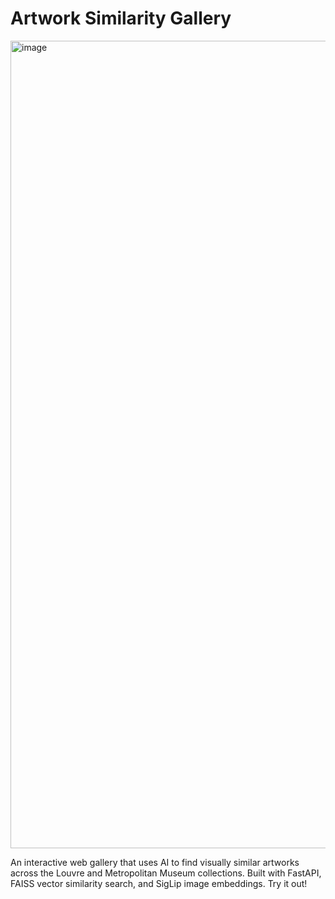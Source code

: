 # Artwork Similarity Gallery

[<img width="1292" alt="image" src="https://github.com/user-attachments/assets/9077d9d6-bfee-451a-b3ae-83db68e42c06">](artalike.org)


An interactive web gallery that uses AI to find visually similar artworks across the Louvre and Metropolitan Museum collections. Built with FastAPI, FAISS vector similarity search, and SigLip image embeddings. Try it out!
